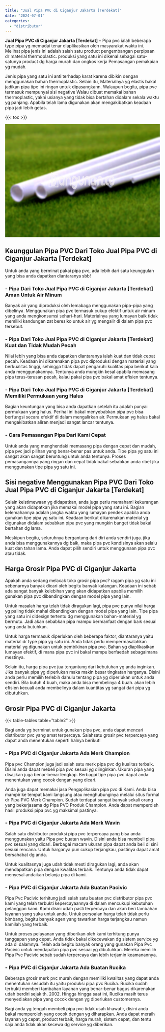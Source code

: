 ```yaml
---
title: "Jual Pipa PVC di Ciganjur Jakarta [Terdekat]"
date: "2024-07-01"
categories: 
  - "distributor"
---
```


**Jual Pipa PVC di Ciganjur Jakarta \[Terdekat\]** – Pipa pvc ialah beberapa type pipa yg memadai tenar diaplikasikan oleh masyarakat waktu ini. Melihat pipa jenis ini adalah salah satu product pengembangan perpipaan dr material thermoplastic. produksi yang satu ini dikenal sebagai satu-satunya product dg harga murah dan ongkos kerja Pemasangan pemakaian yg mudah.

Jenis pipa yang satu ini anti terhadap karat karena dibikin dengan menggunakan bahan thermoplastic. Selain itu, Materialnya yg elastis bakal jadikan pipa tipe ini ringan untuk dipasangkann. Walaupun begitu, pipa pvc termasuk mempunyai sisi negative Walau dibuat memakai bahan thermoplastic, yakni usianya yang tidak bisa bertahan didalam sekala waktu yg panjang. Apabila telah lama digunakan akan mengakibatkan keadaan pipa jadi lebih getas.

{{< toc >}}

![Jual Pipa PVC di Ciganjur Jakarta [Terdekat]](/images/jaul-pipa-pvc-55.png)

## Keunggulan Pipa PVC Dari Toko Jual Pipa PVC di Ciganjur Jakarta \[Terdekat\]

Untuk anda yang berminat pakai pipa pvc, ada lebih dari satu keunggulan yang bisa anda dapatkan diantaranya sbb!

### \- Pipa Dari Toko Jual Pipa PVC di Ciganjur Jakarta \[Terdekat\] Aman Untuk Air Minum

Banyak air yang diproduksi oleh lemabaga menggunakan pipa-pipa yang dibelinya. Menggunakan pipa pvc termasuk cukup efektif untuk air minum yang anda mengkonsumsi sehari-hari. Materialnya yang lumayan baik tidak memiliki kandungan zat beresiko untuk air yg mengalir di dalam pipa pvc tersebut.

### \- Pipa Dari Toko Jual Pipa PVC di Ciganjur Jakarta \[Terdekat\] Kuat dan Tidak Mudah Pecah

Nilai lebih yang bisa anda dapatkan diantaranya ialah kuat dan tidak cepat pecah. Keadaan ini dikarenakan pipa pvc diproduksi dengan material yang berkualitas tinggi, sehingga tidak dapat pengaruhi kualitas pipa berikut kala anda menggunakannya. Tentunya anda mungkin kesal apabila memasang pipa terus-terusan pecah, kalau pakai pipa pvc bakal amat efisien tentunya.

### \- Pipa Dari Toko Jual Pipa PVC di Ciganjur Jakarta \[Terdekat\] Memiliki Permukaan yang Halus

Bagian keuntungan yang bisa anda dapatkan setelah itu adalah punyai permukaan yang halus. Perihal ini bakal menyebabkan pipa pvc bisa berfungsi secara efektif di dalam mengalirkan air. Permukaan yg halus bakal mengakibatkan aliran menjadi sangat lancar tentunya.

### \- Cara Pemasangan Pipa Dari Kami Cepat

Untuk anda yang menghendaki memasang pipa dengan cepat dan mudah, pipa pvc jadi pilihan yang benar-benar pas untuk anda. Tipe pipa yg satu ini sangat akan sangat beruntung untuk anda tentunya. Proses pemasangannya yang ringan dan cepat tidak bakal sebabkan anda ribet jika menggunakan tipe pipa yg satu ini.

## Sisi negative Menggunakan Pipa PVC Dari Toko Jual Pipa PVC di Ciganjur Jakarta \[Terdekat\]

Selain keistimewaan yg didapatkan, anda juga perlu memahami kekurangan yang akan didapatkan jika memakai model pipa yang satu ini. Bagian kelemahannya adalah jangka waktu yang lumayan pendek apabila anda gunakan tipe pipa yg satu ini. Keadaan berikut dikarenakan material yg digunakan didalam sebabkan pipa pvc yang mungkin banget tidak bakal bertahan dg lama.

Meskipun begitu, seluruhnya bergantung dari diri anda sendiri juga. jika anda bisa menggunakannya dg baik, maka pipa pvc kondisinya akan selalu kuat dan tahan lama. Anda dapat pilih sendiri untuk menggunaan pipa pvc atau tidak.

## Harga Grosir Pipa PVC di Ciganjur Jakarta

Apakah anda sedang melacak toko grosir pipa pvc? ragam pipa yg satu ini sebenarnya banyak dicari oleh begitu banyak kalangan. Keadaan ini sebab ada sangat banyak kelebihan yang akan didapatkan apabila memilih gunakan pipa pvc dibandingkan dengan model pipa yang lain.

Untuk masalah harga telah tidak diragukan lagi, pipa pvc punya nilai harga yg paling tidak mahal dibandingkan dengan model pipa yang lain. Tipe pipa yang satu ini didesign tertentu dg menggunakan bahan-material yg bermutu. Jadi akan sebabkan pipa mampu bermanfaat dengan baik sesuai yang anda butuhkan.

Untuk harga termasuk diperlukan oleh beberapa faktor, diantaranya yaitu material dr type pipa yg satu ini. Anda tidak perlu mempermasalahkan material yg digunakan untuk pembikinan pipa pvc. Bahan yg diaplikasikan lumayan efektif, di mana pipa pvc ini bakal mampu berfaedah sebagaimana mestinya.

Selain itu, harga pipa pvc jua tergantung dari kebutuhan yg anda inginkan. Jika banyak pipa yg diperlukan maka makin besar tingkatan harganya. Disini anda perlu memilih terlebih dahulu tentang pipa yg diperlukan untuk anda sendiri. Bila butuh 4 buah, maka anda bisa membelinya 4 buah. akan lebih efisien kecuali anda membelinya dalam kuantitas yg sangat dari pipa yg dibutuhkan.

## Grosir Pipa PVC di Ciganjur Jakarta

{{< table-tables table="table2" >}}

Bagi anda yg berminat untuk gunakan pipa pvc, anda dapat mencari distributor pvc yang amat terpercaya. Salahsatu grosir pvc terpercaya yang dapat anda menentukan seperti halnya berikut!

### \- Pipa PVC di Ciganjur Jakarta Ada Merk Champion

Pipa pvc Champion juga jadi salah satu merk pipa pvc dg kualitas terbaik. Disini anda dapat mebeli pipa pvc sesuai yg diinginkan. Ukuran pipa yang disajikan juga benar-benar lengkap. Berbagai tipe pipa pvc dapat anda menentukan yang cocok dengan yang dicari.

Anda juga dapat memakai jasa Pengaplikasian pipa pvc di Kami. Anda bisa mampir ke tempat kami langsung atau menghubunginya melalui situs formal dr Pipa PVC Merk Champion. Sudah terdapat sangat banyak sekali orang yang bekerjasama dg Pipa PVC Produk Champion. Anda dapat memperoleh hasil produksi pipa pvc yg maksimal pastinya.

### \- Pipa PVC di Ciganjur Jakarta Ada Merk Wavin

Salah satu distributor produksi pipa pvc terpercaya yang bisa anda menggunakan yaitu Pipa pvc buatan wavin. Disini anda bisa membeli pipa pvc sesuai yang dicari. Berbagai macam ukuran pipa dapat anda beli di sini sesuai rencana. Untuk harganya pun cukup terjangkau, pastinya dapat amat bersahabat dg anda.

Untuk kualitasnya juga udah tidak mesti diragukan lagi, anda akan mendapatkan pipa dengan kwalitas terbaik. Tentunya anda tidak dapat menyesal andaikan belanja pipa di kami.

### \- Pipa PVC di Ciganjur Jakarta Ada Buatan Pacivic

Pipa Pvc Pacivic terhitung jadi salah satu buatan pvc distributor pipa pvc kami yang telah terbukti kepercayaannya di dalam mencukupi kebutuhan pelanggan kami. Kami disini udah pasti terpercaya dan akan beri tambahan layanan yang suka untuk anda. Untuk persoalan harga telah tidak perlu bimbang, begitu banyak agen yang tawarkan harga terjangkau namun kamilah yang terbaik.

Untuk proses pelayanan yang diberikan oleh kami terhitung punya tanggapan yang cepat. Anda tidak bakal dikecewakan dg sistem service yg ada di dalamnya. Telah ada begitu banyak orang yang gunakan Pipa Pvc Pacivic untuk mendapatan pipa pvc sesuai yg dibutuhkan. Mereka memilih Pipa Pvc Pacivic sebab sudah terpercaya dan lebih terjamin keamanannya.

### \- Pipa PVC di Ciganjur Jakarta Ada Buatan Rucika

Beberapa grosir merk pvc murah dengan memiliki kwalitas yang dapat anda menentukan sesudah itu yaitu produksi pipa pvc Rucika. Rucika sudah terbukti memberi tambahan layanan yang benar-benar bagus dikarenakan udah berdiri sejak th. 2002. Hingga hingga saat ini, Rucika masih terus menyediakan pipa yang cocok dengan yg diperlukan customernya.

Bagi anda yg tengah membeli pipa pvc tidak usah khawatir, disini anda bakal memperoleh yang cocok dengan yg diharapkan. Anda dapat meraih layanan yg cepat, product terbaik, harga murah, sistem cepat, dan tentu saja anda tidak akan kecewa dg service yg diberikan.
